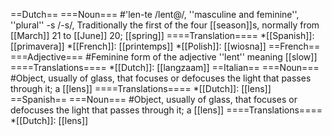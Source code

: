 ==Dutch==
===Noun===
#'len-te /lent@/, ''masculine and feminine'', ''plural'' -s /-s/,  Traditionally the first of the four [[season]]s, normally from [[March]] 21 to [[June]] 20; [[spring]]
====Translation====
*[[Spanish]]: [[primavera]]
*[[French]]: [[printemps]]
*[[Polish]]: [[wiosna]]
==French==
===Adjective===
#Feminine form of the adjective ''lent'' meaning [[slow]]
====Translations====
*[[Dutch]]: [[langzaam]] 
==Italian==
===Noun===
#Object, usually of glass, that focuses or defocuses the light that passes through it; a [[lens]]
====Translations====
*[[Dutch]]: [[lens]] 
==Spanish==
===Noun===
#Object, usually of glass, that focuses or defocuses the light that passes through it; a [[lens]]
====Translations====
*[[Dutch]]: [[lens]]